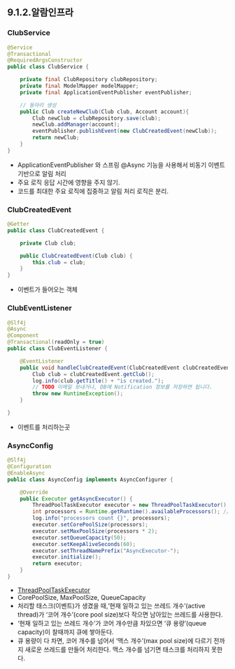## 9.1.2.알람인프라

### ClubService
```java
@Service
@Transactional
@RequiredArgsConstructor
public class ClubService {

    private final ClubRepository clubRepository;
    private final ModelMapper modelMapper;
    private final ApplicationEventPublisher eventPublisher;

    // 동아리 생성
    public Club createNewClub(Club club, Account account){
        Club newClub = clubRepository.save(club);
        newClub.addManager(account);
        eventPublisher.publishEvent(new ClubCreatedEvent(newClub));
        return newClub;
    }
}

```

* ApplicationEventPublisher 와 스프링 @Async 기능을 사용해서 비동기 이벤트 기반으로 알림 처리
* 주요 로직 응답 시간에 영향을 주지 않기.
* 코드를 최대한 주요 로직에 집중하고 알림 처리 로직은 분리.

### ClubCreatedEvent
```java
@Getter
public class ClubCreatedEvent {

    private Club club;

    public ClubCreatedEvent(Club club) {
        this.club = club;
    }
}
```

* 이벤트가 들어오는 객체

### ClubEventListener
```java
@Slf4j
@Async
@Component
@Transactional(readOnly = true)
public class ClubEventListener {

    @EventListener
    public void handleClubCreatedEvent(ClubCreatedEvent clubCreatedEvent) {
        Club club = clubCreatedEvent.getClub();
        log.info(club.getTitle() + "is created.");
        // TODO 이메일 보내거나, DB에 Notification 정보를 저장하면 됩니다.
        throw new RuntimeException();
    }

}
```

* 이벤트를 처리하는곳

### AsyncConfig
```java
@Slf4j
@Configuration
@EnableAsync
public class AsyncConfig implements AsyncConfigurer {

    @Override
    public Executor getAsyncExecutor() {
        ThreadPoolTaskExecutor executor = new ThreadPoolTaskExecutor();
        int processors = Runtime.getRuntime().availableProcessors(); // 현재 프로세스
        log.info("processors count {}", processors);
        executor.setCorePoolSize(processors);
        executor.setMaxPoolSize(processors * 2);
        executor.setQueueCapacity(50);
        executor.setKeepAliveSeconds(60);
        executor.setThreadNamePrefix("AsyncExecutor-");
        executor.initialize();
        return executor;
    }
}
```

* [ThreadPoolTaskExecutor](https://docs.spring.io/spring-framework/docs/current/javadoc-api/org/springframework/scheduling/concurrent/ThreadPoolTaskExecutor.html)
* CorePoolSize, MaxPoolSize, QueueCapacity
* 처리할 태스크(이벤트)가 생겼을 때,‘현재 일하고 있는 쓰레드 개수’(active thread)가 ‘코어 개수’(core pool size)보다 작으면 남아있는 쓰레드를 사용한다.
* ‘현재 일하고 있는 쓰레드 개수’가 코어 개수만큼 차있으면 ‘큐 용량’(queue capacity)이 찰때까지 큐에 쌓아둔다.
* 큐 용량이 다 차면, 코어 개수를 넘어서 ‘맥스 개수’(max pool size)에 다르기 전까지 새로운 쓰레드를 만들어 처리한다. 맥스 개수를 넘기면 태스크를 처리하지 못한다.